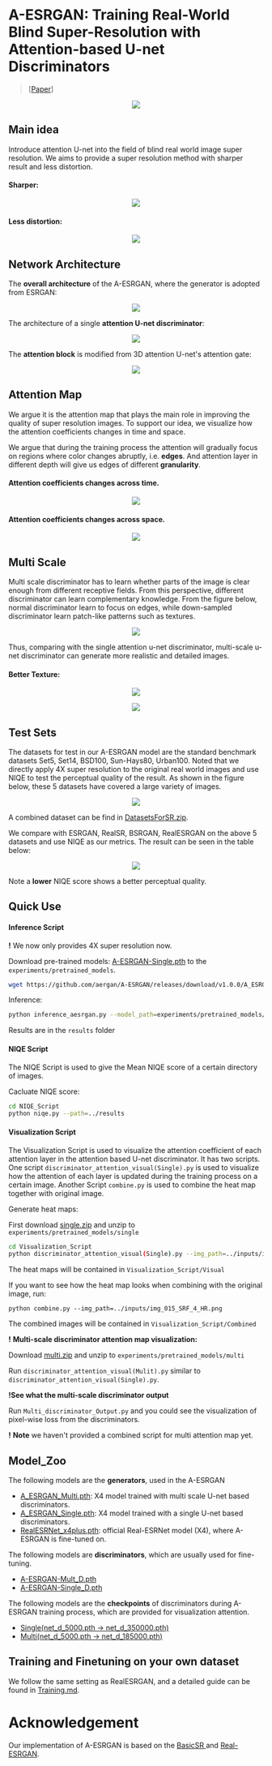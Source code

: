 # A-ESRGAN: Training Real-World Blind Super-Resolution with Attention-based U-net Discriminators

> [[Paper](https://arxiv.org/abs/2112.10046)]


<p align="center">
  <img src="figures/Compare.png">
</p>





## Main idea

Introduce attention U-net into the field of blind real world image super resolution. We aims to provide a super resolution method with sharper result and less distortion.  

#### Sharper:

<p align="center">
  <img src="figures/Sharper.png">
</p>

#### Less distortion:

<p align="center">
  <img src="figures/Discard Distortion.png">
</p>


## Network Architecture

The **overall architecture** of the A-ESRGAN, where the generator is adopted from ESRGAN:

<p align="center">
  <img src="figures/TotalArch.png">
</p>

The architecture of a single **attention U-net discriminator**:

<p align="center">
  <img src="figures/UnetArch.png">
</p>

The **attention block** is modified from 3D attention U-net's attention gate:

<p align="center">
  <img src="figures/AttentionBlock.png">
</p>

## Attention Map

We argue it is the attention map that plays the main role in improving the quality of super resolution images. To support our idea, we visualize how the attention coefficients changes in time and space.

We argue that during the training process the attention will gradually focus on regions where color changes abruptly, i.e. **edges**. And attention layer in different depth will give us edges of different **granularity**.

#### Attention coefficients changes across time.

<p align="center">
  <img src="figures/AttentionVisual.png">
</p>

#### Attention coefficients changes across space.

<p align="center">
  <img src="figures/Layers.png">
</p>


## Multi Scale

Multi scale discriminator has to learn whether parts of the image is clear enough from different receptive fields. From this perspective, different discriminator can learn complementary knowledge. From the figure below, normal discriminator learn to focus on edges, while down-sampled discriminator learn patch-like patterns such as textures.

  <p align="center">
  <img src="figures/unet_output.png">
</p>

Thus, comparing with the single attention u-net discriminator, multi-scale u-net discriminator can generate more realistic and detailed images.

#### Better Texture:

  <p align="center">
  <img src="figures/multi1.png">
</p>

  <p align="center">
  <img src="figures/multi2.png">
</p>

## Test Sets

The datasets for test in our A-ESRGAN model are the standard benchmark datasets Set5, Set14, BSD100, Sun-Hays80, Urban100. Noted that we directly apply 4X super resolution to the original real world images and use NIQE to test the perceptual quality of the result.  As shown in the figure below, these 5 datasets have covered a large variety of images.

<p align="center">
  <img src="figures/Example Images.png">
</p>

A combined dataset can be find in [DatasetsForSR.zip](https://github.com/aergan/A-ESRGAN/releases/download/v1.0.0/DatasetsForSR.zip).

We compare with ESRGAN, RealSR, BSRGAN, RealESRGAN on the above 5 datasets and use NIQE as our metrics. The result can be seen in the table below:

<p align="center">
  <img src="figures/Metric.png">
</p>

Note a **lower** NIQE score shows a better perceptual quality.

## Quick Use

#### **Inference Script**

**!** We now only provides 4X super resolution now.

Download pre-trained models: [A-ESRGAN-Single.pth](https://github.com/aesrgan/A-ESRGAN/releases/download/v1.0.0/A_ESRGAN_Single.pth) to the `experiments/pretrained_models`.

```bash
wget https://github.com/aergan/A-ESRGAN/releases/download/v1.0.0/A_ESRGAN_Single.pth
```

Inference:

```bash
python inference_aesrgan.py --model_path=experiments/pretrained_models/A_ESRGAN_Single.pth --input=inputs
```

Results are in the `results` folder

#### NIQE Script

The NIQE Script is used to give the Mean NIQE score of a certain directory of images.

Cacluate NIQE score:

```bash
cd NIQE_Script
python niqe.py --path=../results
```

#### Visualization Script

The Visualization Script is used to visualize the attention coefficient of each attention layer in the attention based U-net discriminator. It has two scripts. One script `discriminator_attention_visual(Single).py`  is used to visualize how the attention of each layer is updated during the training process on a certain image. Another Script `combine.py` is used to combine the heat map together with original image.

Generate heat maps:

First download [single.zip](https://github.com/aesrgan/A-ESRGAN/releases/download/v1.0.0/single.zip) and unzip to `experiments/pretrained_models/single`

```bash
cd Visualization_Script
python discriminator_attention_visual(Single).py --img_path=../inputs/img_015_SRF_4_HR.png
```

The heat maps will be contained in `Visualization_Script/Visual`

If you want to see how the heat map looks when combining with the original image, run:

```
python combine.py --img_path=../inputs/img_015_SRF_4_HR.png
```

The combined images will be contained in  `Visualization_Script/Combined`

**!** **Multi-scale discriminator attention map visualization:**

Download [multi.zip](https://github.com/aesrgan/A-ESRGAN/releases/download/v1.0.0/multi.zip) and  unzip to `experiments/pretrained_models/multi`

Run  `discriminator_attention_visual(Mulit).py` similar to  `discriminator_attention_visual(Single).py`.

**!See what the multi-scale discriminator output**

Run `Multi_discriminator_Output.py` and you could see the visualization of pixel-wise loss from the discriminators.

**!** **Note** we haven't provided a combined script for multi attention map yet.

## Model_Zoo

The following models are the **generators**, used in the A-ESRGAN

- [A_ESRGAN_Multi.pth](https://github.com/aergan/A-ESRGAN/releases/download/v1.0.0/A_ESRGAN_Multi.pth): X4 model trained with multi scale U-net based discriminators.
- [A_ESRGAN_Single.pth](https://github.com/aergan/A-ESRGAN/releases/download/v1.0.0/A_ESRGAN_Single.pth): X4 model trained with a single U-net based discriminators.
- [RealESRNet_x4plus.pth](https://github.com/aergan/A-ESRGAN/releases/download/v1.0.0/RealESRNet_x4plus.pth): official Real-ESRNet model (X4), where A-ESRGAN is fine-tuned on.

The following models are **discriminators**, which are usually used for fine-tuning.

- [A-ESRGAN-Mult_D.pth](https://github.com/aergan/A-ESRGAN/releases/download/v1.0.0/A-ESRGAN_Multi_D.pth)
- [A-ESRGAN-Single_D.pth](https://github.com/aergan/A-ESRGAN/releases/download/v1.0.0/A_ESRGAN_Single_D.pth)

The following models are the **checkpoints** of discriminators during A-ESRGAN training process, which are provided for visualization attention.  

- [Single(net_d_5000.pth -> net_d_350000.pth)](https://github.com/aergan/A-ESRGAN/releases/download/v1.0.0/single.zip)
- [Multi(net_d_5000.pth -> net_d_185000.pth)](https://github.com/aergan/A-ESRGAN/releases/download/v1.0.0/multi.zip)

## Training and Finetuning on your own dataset

We follow the same setting as RealESRGAN, and a detailed guide can be found in [Training.md](Training.md).



# Acknowledgement

Our implementation of A-ESRGAN is based on the [BasicSR ](https://github.com/xinntao/BasicSR)and [Real-ESRGAN](https://github.com/xinntao/Real-ESRGAN).

